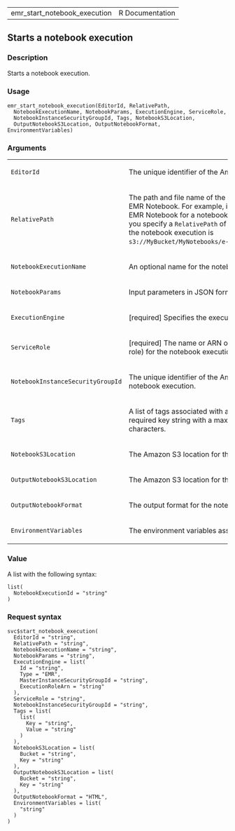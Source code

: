 <table style="width: 100%;">
<tbody>
<tr class="odd">
<td>emr_start_notebook_execution</td>
<td style="text-align: right;">R Documentation</td>
</tr>
</tbody>
</table>

## Starts a notebook execution

### Description

Starts a notebook execution.

### Usage

    emr_start_notebook_execution(EditorId, RelativePath,
      NotebookExecutionName, NotebookParams, ExecutionEngine, ServiceRole,
      NotebookInstanceSecurityGroupId, Tags, NotebookS3Location,
      OutputNotebookS3Location, OutputNotebookFormat, EnvironmentVariables)

### Arguments

<table>
<colgroup>
<col style="width: 35%" />
<col style="width: 65%" />
</colgroup>
<tbody>
<tr class="odd">
<td><code
id="emr_start_notebook_execution_:_EditorId">EditorId</code></td>
<td><p>The unique identifier of the Amazon EMR Notebook to use for
notebook execution.</p></td>
</tr>
<tr class="even">
<td><code
id="emr_start_notebook_execution_:_RelativePath">RelativePath</code></td>
<td><p>The path and file name of the notebook file for this execution,
relative to the path specified for the Amazon EMR Notebook. For example,
if you specify a path of <code
style="white-space: pre;">⁠s3://MyBucket/MyNotebooks⁠</code> when you
create an Amazon EMR Notebook for a notebook with an ID of
<code>e-ABCDEFGHIJK1234567890ABCD</code> (the <code>EditorID</code> of
this request), and you specify a <code>RelativePath</code> of
<code>my_notebook_executions/notebook_execution.ipynb</code>, the
location of the file for the notebook execution is <code
style="white-space: pre;">⁠s3://MyBucket/MyNotebooks/e-ABCDEFGHIJK1234567890ABCD/my_notebook_executions/notebook_execution.ipynb⁠</code>.</p></td>
</tr>
<tr class="odd">
<td><code
id="emr_start_notebook_execution_:_NotebookExecutionName">NotebookExecutionName</code></td>
<td><p>An optional name for the notebook execution.</p></td>
</tr>
<tr class="even">
<td><code
id="emr_start_notebook_execution_:_NotebookParams">NotebookParams</code></td>
<td><p>Input parameters in JSON format passed to the Amazon EMR Notebook
at runtime for execution.</p></td>
</tr>
<tr class="odd">
<td><code
id="emr_start_notebook_execution_:_ExecutionEngine">ExecutionEngine</code></td>
<td><p>[required] Specifies the execution engine (cluster) that runs the
notebook execution.</p></td>
</tr>
<tr class="even">
<td><code
id="emr_start_notebook_execution_:_ServiceRole">ServiceRole</code></td>
<td><p>[required] The name or ARN of the IAM role that is used as the
service role for Amazon EMR (the Amazon EMR role) for the notebook
execution.</p></td>
</tr>
<tr class="odd">
<td><code
id="emr_start_notebook_execution_:_NotebookInstanceSecurityGroupId">NotebookInstanceSecurityGroupId</code></td>
<td><p>The unique identifier of the Amazon EC2 security group to
associate with the Amazon EMR Notebook for this notebook
execution.</p></td>
</tr>
<tr class="even">
<td><code id="emr_start_notebook_execution_:_Tags">Tags</code></td>
<td><p>A list of tags associated with a notebook execution. Tags are
user-defined key-value pairs that consist of a required key string with
a maximum of 128 characters and an optional value string with a maximum
of 256 characters.</p></td>
</tr>
<tr class="odd">
<td><code
id="emr_start_notebook_execution_:_NotebookS3Location">NotebookS3Location</code></td>
<td><p>The Amazon S3 location for the notebook execution input.</p></td>
</tr>
<tr class="even">
<td><code
id="emr_start_notebook_execution_:_OutputNotebookS3Location">OutputNotebookS3Location</code></td>
<td><p>The Amazon S3 location for the notebook execution
output.</p></td>
</tr>
<tr class="odd">
<td><code
id="emr_start_notebook_execution_:_OutputNotebookFormat">OutputNotebookFormat</code></td>
<td><p>The output format for the notebook execution.</p></td>
</tr>
<tr class="even">
<td><code
id="emr_start_notebook_execution_:_EnvironmentVariables">EnvironmentVariables</code></td>
<td><p>The environment variables associated with the notebook
execution.</p></td>
</tr>
</tbody>
</table>

### Value

A list with the following syntax:

    list(
      NotebookExecutionId = "string"
    )

### Request syntax

    svc$start_notebook_execution(
      EditorId = "string",
      RelativePath = "string",
      NotebookExecutionName = "string",
      NotebookParams = "string",
      ExecutionEngine = list(
        Id = "string",
        Type = "EMR",
        MasterInstanceSecurityGroupId = "string",
        ExecutionRoleArn = "string"
      ),
      ServiceRole = "string",
      NotebookInstanceSecurityGroupId = "string",
      Tags = list(
        list(
          Key = "string",
          Value = "string"
        )
      ),
      NotebookS3Location = list(
        Bucket = "string",
        Key = "string"
      ),
      OutputNotebookS3Location = list(
        Bucket = "string",
        Key = "string"
      ),
      OutputNotebookFormat = "HTML",
      EnvironmentVariables = list(
        "string"
      )
    )
